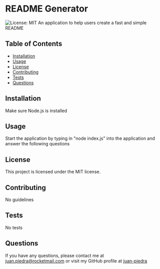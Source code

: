 # README Generator

![License: MIT](https://img.shields.io/badge/License-MIT-blue.svg)
An application to help users create a fast and simple README

## Table of Contents

- [Installation](#installation)
- [Usage](#usage)
- [License](#license)
- [Contributing](#contributing)
- [Tests](#tests)
- [Questions](#questions)
## Installation

Make sure Node.js is installed

## Usage

Start the application by typing in "node index.js" into the application and answer the following questions

## License

This project is licensed under the MIT license.

## Contributing

No guidelines

## Tests

No tests

## Questions

If you have any questions, please contact me at juan.piedra@rocketmail.com or visit my GitHub profile at [juan-piedra](https://github.com/juan-piedra)
